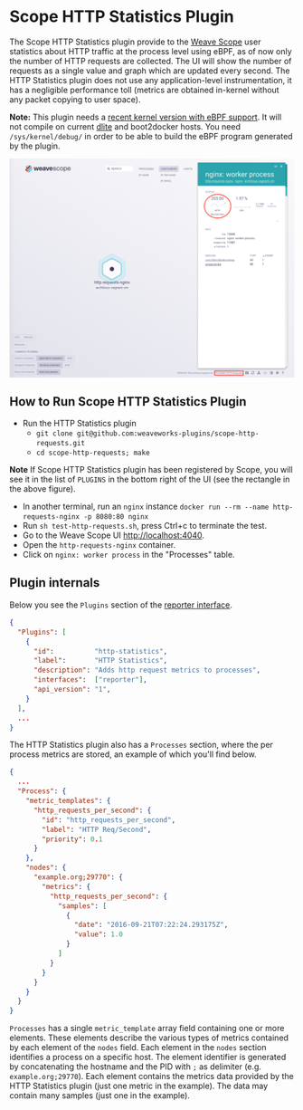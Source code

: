# Scope HTTP Statistics Plugin

The Scope HTTP Statistics plugin provide to the [Weave Scope](https://github.com/weaveworks/scope) user statistics about HTTP traffic at the process level using eBPF, as of now only the number of HTTP requests are collected.
The UI will show the number of requests as a single value and graph which are updated every second.
The HTTP Statistics plugin does not use any application-level instrumentation, it has a negligible performance toll (metrics are obtained in-kernel without any packet copying to user space).

**Note:** This plugin needs a [recent kernel version with eBPF support](https://github.com/iovisor/bcc/blob/master/INSTALL.md#kernel-configuration).
It will not compile on current [dlite](https://github.com/nlf/dlite) and boot2docker hosts.
You need `/sys/kernel/debug/` in order to be able to build the eBPF program generated by the plugin.

<img src="imgs/http-requests.png" width="800" alt="Scope HTTP Statistics plugin screenshot" align="center">

## How to Run Scope HTTP Statistics Plugin

* Run the HTTP Statistics plugin
	* `git clone git@github.com:weaveworks-plugins/scope-http-requests.git`
	* `cd scope-http-requests; make`

**Note** If Scope HTTP Statistics plugin has been registered by Scope, you will see it in the list of `PLUGINS` in the bottom right of the UI (see the rectangle in the above figure).

* In another terminal, run an `nginx` instance `docker run --rm --name http-requests-nginx -p 8080:80 nginx`
* Run `sh test-http-requests.sh`, press Ctrl+c to terminate the test.
* Go to the Weave Scope UI [http://localhost:4040](http://localhost:4040).
* Open the `http-requests-nginx` container.
* Click on `nginx: worker process` in the "Processes" table.

## Plugin internals

Below you see the `Plugins` section of the [reporter interface](https://github.com/weaveworks/scope/tree/master/examples/plugins#reporter-interface).

```json
{
  "Plugins": [
    {
      "id":          "http-statistics",
      "label":       "HTTP Statistics",
      "description": "Adds http request metrics to processes",
      "interfaces":  ["reporter"],
      "api_version": "1",
    }
  ],
  ...
}
```

The HTTP Statistics plugin also has a `Processes` section, where the per process metrics are stored, an example of which you'll find below.

```json
{
  ...
  "Process": {
    "metric_templates": {
      "http_requests_per_second": {
        "id": "http_requests_per_second",
        "label": "HTTP Req/Second",
        "priority": 0.1
      }
    },
    "nodes": {
      "example.org;29770": {
        "metrics": {
          "http_requests_per_second": {
            "samples": [
              {
                "date": "2016-09-21T07:22:24.293175Z",
                "value": 1.0
              }
            ]
          }
        }
      }
    }
  }
}
```

`Processes` has a single `metric_template` array field containing one or more elements.
These elements describe the various types of metrics contained by each element of the `nodes` field.
Each element in the `nodes` section identifies a process on a specific host.
The element identifier is generated by concatenating the hostname and the PID with `;` as delimiter (e.g. `example.org;29770`).
Each element contains the metrics data provided by the HTTP Statistics plugin (just one metric in the example).
The data may contain many samples (just one in the example).
